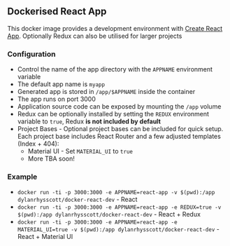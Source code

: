 ## Dockerised React App

This docker image provides a development environment with [Create React App](https://github.com/facebookincubator/create-react-app). Optionally Redux can also be utilised for larger projects

### Configuration

* Control the name of the app directory with the `APPNAME` environment variable
* The default app name is `myapp`
* Generated app is stored in `/app/$APPNAME` inside the container
* The app runs on port 3000
* Application source code can be exposed by mounting the `/app` volume
* Redux can be optionally installed by setting the `REDUX` environment variable to `true`, Redux **is not included by default**
* Project Bases - Optional project bases can be included for quick setup. Each project base includes React Router and a few adjusted templates (Index + 404):
	* Material UI - Set `MATERIAL_UI` to `true`
	* More TBA soon!
### Example

* `docker run -ti -p 3000:3000 -e APPNAME=react-app -v $(pwd):/app dylanrhysscott/docker-react-dev` - React
* `docker run -ti -p 3000:3000 -e APPNAME=react-app -e REDUX=true -v $(pwd):/app dylanrhysscott/docker-react-dev` - React + Redux
* `docker run -ti -p 3000:3000 -e APPNAME=react-app -e MATERIAL_UI=true -v $(pwd):/app dylanrhysscott/docker-react-dev` - React + Material UI
